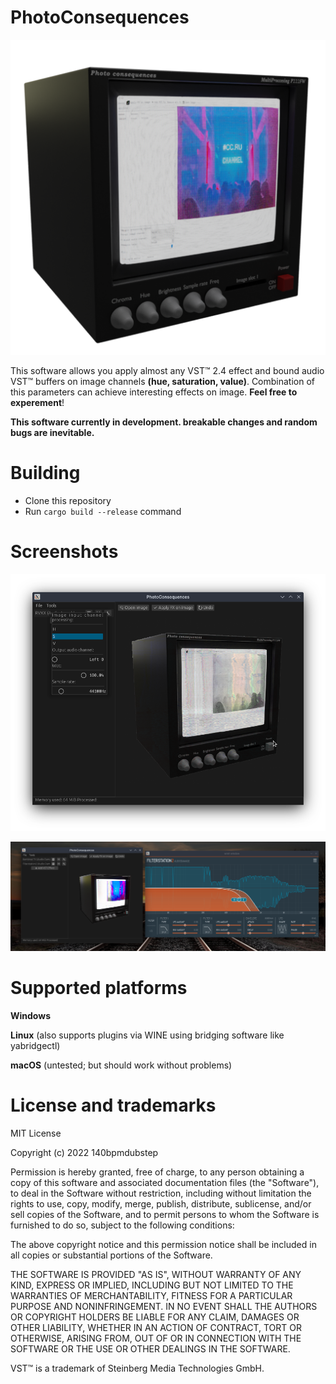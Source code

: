 # PhotoConsequences
![PhotoConsequences](/resources/icon.png)

This software allows you apply almost any VST™ 2.4 effect and bound audio VST™ buffers on image channels **(hue, saturation, value)**. Combination of this parameters can achieve interesting effects on image. **Feel free to experement**!

**This software currently in development. breakable changes and random bugs are inevitable.**

# Building
* Clone this repository
* Run ``cargo build --release`` command

# Screenshots
![PhotoConsequences](/resources/screenshoot1.png)

![PhotoConsequences](/resources/screenshoot2.png)

# Supported platforms

**Windows**

**Linux** (also supports plugins via WINE using bridging software like yabridgectl)

**macOS** (untested; but should work without problems)

# License and trademarks
MIT License

Copyright (c) 2022 140bpmdubstep

Permission is hereby granted, free of charge, to any person obtaining a copy
of this software and associated documentation files (the "Software"), to deal
in the Software without restriction, including without limitation the rights
to use, copy, modify, merge, publish, distribute, sublicense, and/or sell
copies of the Software, and to permit persons to whom the Software is
furnished to do so, subject to the following conditions:

The above copyright notice and this permission notice shall be included in all
copies or substantial portions of the Software.

THE SOFTWARE IS PROVIDED "AS IS", WITHOUT WARRANTY OF ANY KIND, EXPRESS OR
IMPLIED, INCLUDING BUT NOT LIMITED TO THE WARRANTIES OF MERCHANTABILITY,
FITNESS FOR A PARTICULAR PURPOSE AND NONINFRINGEMENT. IN NO EVENT SHALL THE
AUTHORS OR COPYRIGHT HOLDERS BE LIABLE FOR ANY CLAIM, DAMAGES OR OTHER
LIABILITY, WHETHER IN AN ACTION OF CONTRACT, TORT OR OTHERWISE, ARISING FROM,
OUT OF OR IN CONNECTION WITH THE SOFTWARE OR THE USE OR OTHER DEALINGS IN THE
SOFTWARE.

VST™ is a trademark of Steinberg Media Technologies GmbH.
